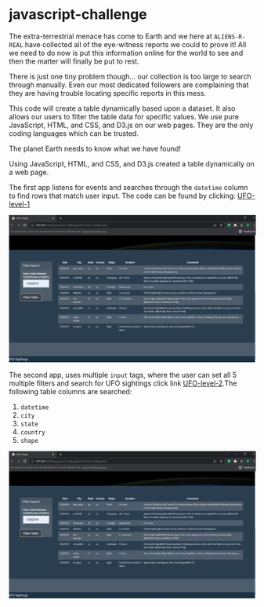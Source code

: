 # javascript-challenge

 The extra-terrestrial menace has come to Earth and we here at `ALIENS-R-REAL` have collected all of the eye-witness reports we could to prove it! All we need to do now is put this information online for the world to see and then the matter will finally be put to rest.

There is just one tiny problem though... our collection is too large to search through manually. Even our most dedicated followers are complaining that they are having trouble locating specific reports in this mess.

 This code will create a table dynamically based upon a dataset. It also allows our users to filter the table data for specific values. We use pure JavaScript, HTML, and CSS, and D3.js on our web pages. They are the only coding languages which can be trusted.

The planet Earth needs to know what we have found!

Using JavaScript, HTML, and CSS, and D3.js created a table dynamically on a web page.

The first app listens for events and searches through the `datetime` column to find rows that match user input. The code can be found by clicking: [UFO-level-1](UFO-level-1/index.html)

![1. Final Website Visual](./UFOlevel1Screenshot.png)

The second app, uses multiple `input` tags, where the user can set all 5 multiple filters and search for UFO sightings click link [UFO-level-2](UFO-level-2/index.html).The following table columns are searched:
  1. `datetime`
  2. `city`
  3. `state`
  4. `country`
  5. `shape`

  ![2. Final Website Visual](./UFOlevel1Screenshot.png)